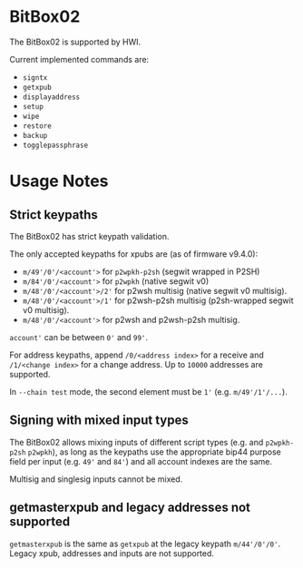# BitBox02

The BitBox02 is supported by HWI.

Current implemented commands are:

* `signtx`
* `getxpub`
* `displayaddress`
* `setup`
* `wipe`
* `restore`
* `backup`
* `togglepassphrase`

# Usage Notes

## Strict keypaths

The BitBox02 has strict keypath validation.

The only accepted keypaths for xpubs are (as of firmware v9.4.0):

- `m/49'/0'/<account'>` for `p2wpkh-p2sh` (segwit wrapped in P2SH)
- `m/84'/0'/<account'>` for `p2wpkh` (native segwit v0)
- `m/48'/0'/<account'>/2'` for p2wsh multisig (native segwit v0 multisig).
- `m/48'/0'/<account'>/1'` for p2wsh-p2sh multisig (p2sh-wrapped segwit v0 multisig).
- `m/48'/0'/<account'>` for p2wsh and p2wsh-p2sh multisig.

`account'` can be between `0'` and `99'`.

For address keypaths, append `/0/<address index>` for a receive and `/1/<change index>` for a change
address. Up to `10000` addresses are supported.

In `--chain test` mode, the second element must be `1'` (e.g. `m/49'/1'/...`).

## Signing with mixed input types

The BitBox02 allows mixing inputs of different script types (e.g. and `p2wpkh-p2sh` `p2wpkh`), as
long as the keypaths use the appropriate bip44 purpose field per input (e.g. `49'` and `84'`) and
all account indexes are the same.

Multisig and singlesig inputs cannot be mixed.

## getmasterxpub and legacy addresses not supported

`getmasterxpub` is the same as `getxpub` at the legacy keypath `m/44'/0'/0'`. Legacy xpub, addresses
and inputs are not supported.
